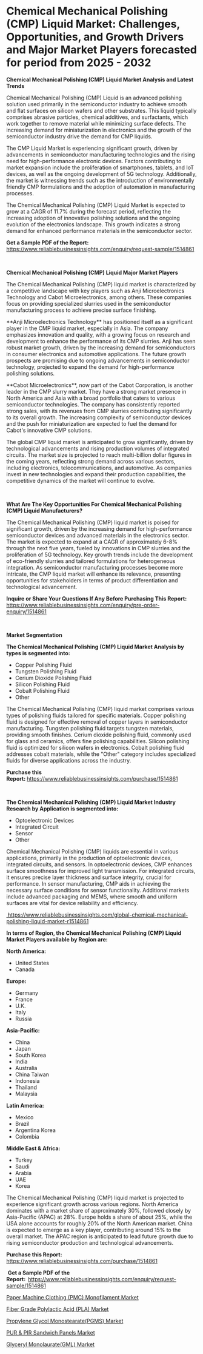 <p><h1>Chemical Mechanical Polishing (CMP) Liquid Market: Challenges, Opportunities, and Growth Drivers and Major Market Players forecasted for period from 2025 - 2032</h1></p><p><strong>Chemical Mechanical Polishing (CMP) Liquid Market Analysis and Latest Trends</strong></p>
<p><p>Chemical Mechanical Polishing (CMP) Liquid is an advanced polishing solution used primarily in the semiconductor industry to achieve smooth and flat surfaces on silicon wafers and other substrates. This liquid typically comprises abrasive particles, chemical additives, and surfactants, which work together to remove material while minimizing surface defects. The increasing demand for miniaturization in electronics and the growth of the semiconductor industry drive the demand for CMP liquids.</p><p>The CMP Liquid Market is experiencing significant growth, driven by advancements in semiconductor manufacturing technologies and the rising need for high-performance electronic devices. Factors contributing to market expansion include the proliferation of smartphones, tablets, and IoT devices, as well as the ongoing development of 5G technology. Additionally, the market is witnessing trends such as the introduction of environmentally friendly CMP formulations and the adoption of automation in manufacturing processes. </p><p>The Chemical Mechanical Polishing (CMP) Liquid Market is expected to grow at a CAGR of 11.7% during the forecast period, reflecting the increasing adoption of innovative polishing solutions and the ongoing evolution of the electronics landscape. This growth indicates a strong demand for enhanced performance materials in the semiconductor sector.</p></p>
<p><strong>Get a Sample PDF of the Report:&nbsp;</strong> <a href="https://www.reliablebusinessinsights.com/enquiry/request-sample/1514861?utm_campaign=57&utm_medium=2&utm_source=Github&utm_content=ia&utm_term=05022025&utm_id=chemical-mechanical-polishing-cmp-liquid">https://www.reliablebusinessinsights.com/enquiry/request-sample/1514861</a></p>
<p>&nbsp;</p>
<p><strong>Chemical Mechanical Polishing (CMP) Liquid Major Market Players</strong></p>
<p><p>The Chemical Mechanical Polishing (CMP) liquid market is characterized by a competitive landscape with key players such as Anji Microelectronics Technology and Cabot Microelectronics, among others. These companies focus on providing specialized slurries used in the semiconductor manufacturing process to achieve precise surface finishing.</p><p>**Anji Microelectronics Technology** has positioned itself as a significant player in the CMP liquid market, especially in Asia. The company emphasizes innovation and quality, with a growing focus on research and development to enhance the performance of its CMP slurries. Anji has seen robust market growth, driven by the increasing demand for semiconductors in consumer electronics and automotive applications. The future growth prospects are promising due to ongoing advancements in semiconductor technology, projected to expand the demand for high-performance polishing solutions.</p><p>**Cabot Microelectronics**, now part of the Cabot Corporation, is another leader in the CMP slurry market. They have a strong market presence in North America and Asia with a broad portfolio that caters to various semiconductor technologies. The company has consistently reported strong sales, with its revenues from CMP slurries contributing significantly to its overall growth. The increasing complexity of semiconductor devices and the push for miniaturization are expected to fuel the demand for Cabot's innovative CMP solutions.</p><p>The global CMP liquid market is anticipated to grow significantly, driven by technological advancements and rising production volumes of integrated circuits. The market size is projected to reach multi-billion dollar figures in the coming years, reflecting strong demand across various sectors, including electronics, telecommunications, and automotive. As companies invest in new technologies and expand their production capabilities, the competitive dynamics of the market will continue to evolve.</p></p>
<p>&nbsp;</p>
<p><strong>What Are The Key Opportunities For Chemical Mechanical Polishing (CMP) Liquid Manufacturers?</strong></p>
<p><p>The Chemical Mechanical Polishing (CMP) liquid market is poised for significant growth, driven by the increasing demand for high-performance semiconductor devices and advanced materials in the electronics sector. The market is expected to expand at a CAGR of approximately 6-8% through the next five years, fueled by innovations in CMP slurries and the proliferation of 5G technology. Key growth trends include the development of eco-friendly slurries and tailored formulations for heterogeneous integration. As semiconductor manufacturing processes become more intricate, the CMP liquid market will enhance its relevance, presenting opportunities for stakeholders in terms of product differentiation and technological advancement.</p></p>
<p><strong>Inquire or Share Your Questions If Any Before Purchasing This Report:</strong> <a href="https://www.reliablebusinessinsights.com/enquiry/pre-order-enquiry/1514861?utm_campaign=57&utm_medium=2&utm_source=Github&utm_content=ia&utm_term=05022025&utm_id=chemical-mechanical-polishing-cmp-liquid">https://www.reliablebusinessinsights.com/enquiry/pre-order-enquiry/1514861</a></p>
<p>&nbsp;</p>
<p><strong>Market Segmentation</strong></p>
<p><strong>The Chemical Mechanical Polishing (CMP) Liquid Market Analysis by types is segmented into:</strong></p>
<p><ul><li>Copper Polishing Fluid</li><li>Tungsten Polishing Fluid</li><li>Cerium Dioxide Polishing Fluid</li><li>Silicon Polishing Fluid</li><li>Cobalt Polishing Fluid</li><li>Other</li></ul></p>
<p><p>The Chemical Mechanical Polishing (CMP) liquid market comprises various types of polishing fluids tailored for specific materials. Copper polishing fluid is designed for effective removal of copper layers in semiconductor manufacturing. Tungsten polishing fluid targets tungsten materials, providing smooth finishes. Cerium dioxide polishing fluid, commonly used for glass and ceramics, offers fine polishing capabilities. Silicon polishing fluid is optimized for silicon wafers in electronics. Cobalt polishing fluid addresses cobalt materials, while the "Other" category includes specialized fluids for diverse applications across the industry.</p></p>
<p><strong>Purchase this Report:&nbsp;</strong><a href="https://www.reliablebusinessinsights.com/purchase/1514861?utm_campaign=57&utm_medium=2&utm_source=Github&utm_content=ia&utm_term=05022025&utm_id=chemical-mechanical-polishing-cmp-liquid">https://www.reliablebusinessinsights.com/purchase/1514861</a></p>
<p>&nbsp;</p>
<p><strong>The Chemical Mechanical Polishing (CMP) Liquid Market Industry Research by Application is segmented into:</strong></p>
<p><ul><li>Optoelectronic Devices</li><li>Integrated Circuit</li><li>Sensor</li><li>Other</li></ul></p>
<p><p>Chemical Mechanical Polishing (CMP) liquids are essential in various applications, primarily in the production of optoelectronic devices, integrated circuits, and sensors. In optoelectronic devices, CMP enhances surface smoothness for improved light transmission. For integrated circuits, it ensures precise layer thickness and surface integrity, crucial for performance. In sensor manufacturing, CMP aids in achieving the necessary surface conditions for sensor functionality. Additional markets include advanced packaging and MEMS, where smooth and uniform surfaces are vital for device reliability and efficiency.</p></p>
<p><a href="https://www.reliablebusinessinsights.com/global-chemical-mechanical-polishing-liquid-market-r1514861?utm_campaign=57&utm_medium=2&utm_source=Github&utm_content=ia&utm_term=05022025&utm_id=chemical-mechanical-polishing-cmp-liquid">&nbsp;https://www.reliablebusinessinsights.com/global-chemical-mechanical-polishing-liquid-market-r1514861</a></p>
<p><strong>In terms of Region, the Chemical Mechanical Polishing (CMP) Liquid Market Players available by Region are:</strong></p>
<p>
    <p> <strong> North America: </strong>
        <ul>
            <li>United States</li>
            <li>Canada</li>
        </ul>
        </p> 
    <p> <strong> Europe: </strong>
        <ul>
            <li>Germany</li>
            <li>France</li>
            <li>U.K.</li>
            <li>Italy</li>
            <li>Russia</li>
        </ul>
        </p> 
    <p> <strong> Asia-Pacific: </strong>
        <ul>
            <li>China</li>
            <li>Japan</li>
            <li>South Korea</li>
            <li>India</li>
            <li>Australia</li>
            <li>China Taiwan</li>
            <li>Indonesia</li>
            <li>Thailand</li>
            <li>Malaysia</li>
        </ul>
        </p> 
    <p> <strong> Latin America: </strong>
        <ul>
            <li>Mexico</li>
            <li>Brazil</li>
            <li>Argentina Korea</li>
            <li>Colombia</li>
        </ul>
        </p> 
    <p> <strong> Middle East & Africa: </strong>
        <ul>
            <li>Turkey</li>
            <li>Saudi</li>
            <li>Arabia</li>
            <li>UAE</li>
            <li>Korea</li>
        </ul>
    </p>
    </p>
<p><p>The Chemical Mechanical Polishing (CMP) liquid market is projected to experience significant growth across various regions. North America dominates with a market share of approximately 30%, followed closely by Asia-Pacific (APAC) at 28%. Europe holds a share of about 25%, while the USA alone accounts for roughly 20% of the North American market. China is expected to emerge as a key player, contributing around 15% to the overall market. The APAC region is anticipated to lead future growth due to rising semiconductor production and technological advancements.</p></p>
<p><strong>Purchase this Report: </strong><a href="https://www.reliablebusinessinsights.com/purchase/1514861?utm_campaign=57&utm_medium=2&utm_source=Github&utm_content=ia&utm_term=05022025&utm_id=chemical-mechanical-polishing-cmp-liquid">https://www.reliablebusinessinsights.com/purchase/1514861</a></p>
<p>&nbsp;<strong>Get a Sample PDF of the Report:&nbsp;&nbsp;</strong><a href="https://www.reliablebusinessinsights.com/enquiry/request-sample/1514861?utm_campaign=57&utm_medium=2&utm_source=Github&utm_content=ia&utm_term=05022025&utm_id=chemical-mechanical-polishing-cmp-liquid">https://www.reliablebusinessinsights.com/enquiry/request-sample/1514861</a></p>
<p><strong></strong></p>
<p><p><a href="https://github.com/vilehoaguy/Market-Research-Report-List-1/blob/main/paper-machine-clothing-pmc-monofilament-market.md?utm_campaign=57&utm_medium=2&utm_source=Github&utm_content=ia&utm_term=05022025&utm_id=chemical-mechanical-polishing-cmp-liquid">Paper Machine Clothing (PMC) Monofilament Market</a></p><p><a href="https://github.com/sapsaidamary/Market-Research-Report-List-1/blob/main/fiber-grade-polylactic-acid-pla-market.md?utm_campaign=57&utm_medium=2&utm_source=Github&utm_content=ia&utm_term=05022025&utm_id=chemical-mechanical-polishing-cmp-liquid">Fiber Grade Polylactic Acid (PLA) Market</a></p><p><a href="https://github.com/jandedaboy1/Market-Research-Report-List-1/blob/main/propylene-glycol-monostearatepgms-market.md?utm_campaign=57&utm_medium=2&utm_source=Github&utm_content=ia&utm_term=05022025&utm_id=chemical-mechanical-polishing-cmp-liquid">Propylene Glycol Monostearate(PGMS) Market</a></p><p><a href="https://github.com/rahebeinum/Market-Research-Report-List-1/blob/main/pur-pir-sandwich-panels-market.md?utm_campaign=57&utm_medium=2&utm_source=Github&utm_content=ia&utm_term=05022025&utm_id=chemical-mechanical-polishing-cmp-liquid">PUR & PIR Sandwich Panels Market</a></p><p><a href="https://github.com/djarixneoza/Market-Research-Report-List-1/blob/main/glyceryl-monolaurategml-market.md?utm_campaign=57&utm_medium=2&utm_source=Github&utm_content=ia&utm_term=05022025&utm_id=chemical-mechanical-polishing-cmp-liquid">Glyceryl Monolaurate(GML) Market</a></p></p>